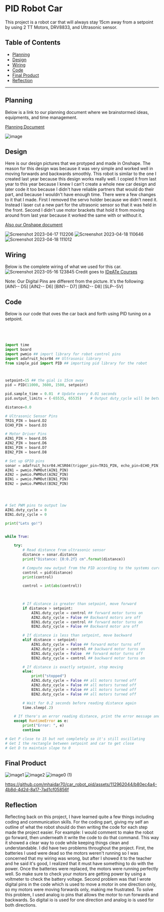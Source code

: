 # PID Robot Car
This project is a robot car that will always stay 15cm away from a setpoint by using 2 TT Motors, DRV8833, and Ultrasonic sensor.
## Table of Contents
* [Planning](#Planning)
* [Design](#Design)
* [Wiring](#Wiring)
* [Code](#Code)
* [Final Product](#final-product)
* [Reflection](#Reflection)
---

## Planning
Below is a link to our planning document where we brainstormed ideas, equipments, and time management.


[Planning Document](https://docs.google.com/document/d/1pS8x4_KN1o8x4viN81sqH_3ViWb4FMq0SSYEMJr-LKw/edit#)


![image](https://github.com/mhaidar70/car_robot_pid/assets/112962044/d3162ee5-9cc4-487c-bb34-742c35971fa2)


## Design
Here is our design pictures that we protyped and made in Onshape. The reason for this design was because it was very simple and worked well in moving forwards and backwards smoothly. This robot is similar to the one I created last year because this design works really well. I copied it from last year to this year because I knew I can't create a whole new car design and later code it too because I didn't have reliable partners that would do their part, and because I wouldn't have enough time. There were a few changes to it that I made. First I removed the servo holder because we didn't need it. Instead I laser cut a new part for the ultrasonic sensor so that it was held in the front. Second I didn't use motor brackets that hold it from moving around from last year because it worked the same with or without it. 

[Also our Onshape document](https://cvilleschools.onshape.com/documents/005e585cd5af9495849462fc/w/d7b6680123938b66cb7ad969/e/e5230d64fb9466e0788375d0)

![Screenshot 2023-04-17 112206](https://user-images.githubusercontent.com/112962044/232820076-10aa31a3-67df-49f4-90ae-312871f2cb4b.png)
![Screenshot 2023-04-18 110646](https://user-images.githubusercontent.com/112962044/232820331-7b2efcb0-1866-4748-aa62-67451eb60ea8.png)
![Screenshot 2023-04-18 111012](https://user-images.githubusercontent.com/112962044/232821432-d45af163-7280-4c60-adc9-660c5de55af6.png)



## Wiring
Below is the complete wiring of what we used for this car. 
![Screenshot 2023-05-16 123845](https://github.com/mhaidar70/car_robot_pid/assets/112962044/7225c21c-cf04-4d3e-a901-3bd05c76d1f3)
Credit goes to [IDeATe Courses](https://courses.ideate.cmu.edu/16-223/f2016/text/ex/Arduino/DRV8833-motor-driver/DRV8833-motor-driver.html)


Note: Our Digital Pins are different from the picture. It's the following:    
[AIN1-- D5]
[AIN2-- D6]
[BIN1-- D7]
[BIN2-- D8]
[SLP--5V]

## Code
Below is our code that oves the car back and forth using PID tuning on a setpoint. 

```python




import time
import board
import pwmio ## import library for robot control pins
import adafruit_hcsr04 ## Ultrasonic library
from simple_pid import PID ## importing pid library for the robot



setpoint=15 ## the gial is 15cm away
pid = PID(11000, 3600, 1500, setpoint)

pid.sample_time = 0.01  # Update every 0.01 seconds
pid.output_limits = (-65535, 65535)    # Output duty_cycle will be between 0 and 10

distance=0.0

# Ultrasonic Sensor Pins
TRIG_PIN = board.D2
ECHO_PIN = board.D3

# Motor Driver Pins
AIN1_PIN = board.D5
AIN2_PIN = board.D6
BIN1_PIN = board.D7
BIN2_PIN = board.D8

# Set up GPIO pins
sonar = adafruit_hcsr04.HCSR04(trigger_pin=TRIG_PIN, echo_pin=ECHO_PIN)
AIN1 = pwmio.PWMOut(AIN1_PIN)
AIN2 = pwmio.PWMOut(AIN2_PIN)
BIN1 = pwmio.PWMOut(BIN1_PIN)
BIN2 = pwmio.PWMOut(BIN2_PIN)




# Set PWM pins to output low
AIN1.duty_cycle = 0
BIN1.duty_cycle = 0

print("Lets go!")


while True: 
  
    try:
        # Read distance from ultrasonic sensor
        distance = sonar.distance
        print("Distance: {0:0.2f} cm".format(distance))

        # Compute new output from the PID according to the systems current duty_cycle
        control = pid(distance)
        print(control)

        control = int(abs(control))
        

        
        # If distance is greater than setpoint, move forward
        if distance > setpoint:
            AIN1.duty_cycle = control ## forward motor turns on
            AIN2.duty_cycle = False ## Backward motors are off
            BIN1.duty_cycle = control ## forward motor turns on
            BIN2.duty_cycle = False ## Backward motor are off

        # If distance is less than setpoint, move backward
        elif distance < setpoint:
            AIN1.duty_cycle = False ## forward motor turns off
            AIN2.duty_cycle = control ## backward motor turns on
            BIN1.duty_cycle = False  ## forward motor turns off
            BIN2.duty_cycle = control ## backward motor turns on

        # If distance is exactly setpoint, stop moving
        else:
            print("stopped")
            AIN1.duty_cycle = False ## all motors turned off
            AIN2.duty_cycle = False ## all motors turned off
            BIN1.duty_cycle = False ## all motors turned off
            BIN2.duty_cycle = False ## all motors turned off

        # Wait for 0.2 seconds before reading distance again
        time.sleep(.2)

    # If there's an error reading distance, print the error message and continue
    except RuntimeError as e:
        print("Error: ", e)
        continue

# Get P close to 15 but not completely so it's still oscillating
# Get I the rectangle between setpoint and car to get close
# Get D to maintain slope to 0

```

## Final Product
![image1](https://github.com/mhaidar70/car_robot_pid/assets/112962044/995dc747-e31d-40be-a262-a61725cce564)
![image2](https://github.com/mhaidar70/car_robot_pid/assets/112962044/3985b8b0-9301-4e6e-84da-cb57b85613d5)
![image0 (1)](https://github.com/mhaidar70/car_robot_pid/assets/112962044/dfc08db3-2cad-4b32-84b9-7e489133814d)


https://github.com/mhaidar70/car_robot_pid/assets/112962044/b80ec4a4-4b8d-4d2d-8a17-7ad1cf05856f




## Reflection
Reflecting back on this project, I have learned quite a few things including coding and communication skills. For the coding part, giving my self an outline of what the robot should do then writing the code for each step made the project easier. For example: I would comment to make the robot go forward, then underneath it write the code to do that command. This way it showed a clear way to code while keeping things clean and understandable. I did have two problems throughout the project. First, the batteries I used were dead so the motors weren't running so I was concerned that my wiring was wrong, but after I showed it to the teacher and he said it's good, I realized that it must have something to do with the power. Once the batteries were replaced, the motors were running perfectly well. So make sure to check your motors are getting power by using a voltmeter to check the battery voltage. Second problem was that I wrote digital pins in the code which is used to move a motor in one direction only, so my motors were moving forwards only, making me frustrated. To solve this problem, I used analog io pins that allows the motor to run forwards and backwards. So digital io is used for one direction and analog io is used for both directions.
